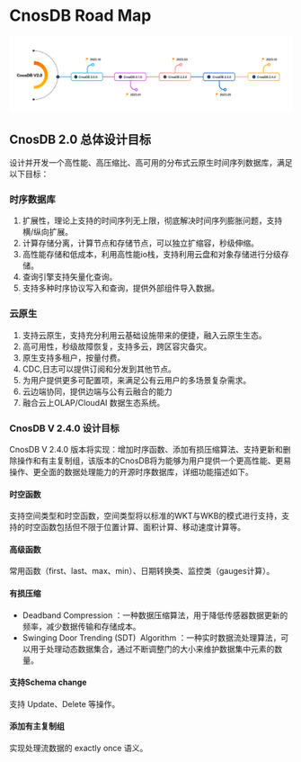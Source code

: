 # CnosDB Road Map

![RoadMap](../source/_static/img/roadmap.png)
## CnosDB 2.0 总体设计目标

设计并开发一个高性能、高压缩比、高可用的分布式云原生时间序列数据库，满足以下目标：

### 时序数据库

1. 扩展性，理论上支持的时间序列无上限，彻底解决时间序列膨胀问题，支持横/纵向扩展。
2. 计算存储分离，计算节点和存储节点，可以独立扩缩容，秒级伸缩。
3. 高性能存储和低成本，利用高性能io栈，支持利用云盘和对象存储进行分级存储。
4. 查询引擎支持矢量化查询。
5. 支持多种时序协议写入和查询，提供外部组件导入数据。

### 云原生

1. 支持云原生，支持充分利用云基础设施带来的便捷，融入云原生生态。
2. 高可用性，秒级故障恢复，支持多云，跨区容灾备灾。
3. 原生支持多租户，按量付费。
4. CDC,日志可以提供订阅和分发到其他节点。
5. 为用户提供更多可配置项，来满足公有云用户的多场景复杂需求。
6. 云边端协同，提供边端与公有云融合的能力
7. 融合云上OLAP/CloudAI 数据生态系统。

### CnosDB V 2.4.0 设计目标
CnosDB V 2.4.0 版本将实现：增加时序函数、添加有损压缩算法、支持更新和删除操作和有主复制组，该版本的CnosDB将为能够为用户提供一个更高性能、更易操作、更全面的数据处理能力的开源时序数据库，详细功能描述如下。

#### 时空函数
支持空间类型和时空函数，空间类型将以标准的WKT与WKB的模式进行支持，支持的时空函数包括但不限于位置计算、面积计算、移动速度计算等。
#### 高级函数
常用函数（first、last、max、min）、日期转换类、监控类（gauges计算）。
#### 有损压缩
- Deadband Compression ：一种数据压缩算法，用于降低传感器数据更新的频率，减少数据传输和存储成本。
- Swinging Door Trending (SDT)  Algorithm ：一种实时数据流处理算法，可以用于处理动态数据集合，通过不断调整门的大小来维护数据集中元素的数量。
#### 支持Schema change 
支持 Update、Delete 等操作。
#### 添加有主复制组 
实现处理流数据的 exactly once 语义。


